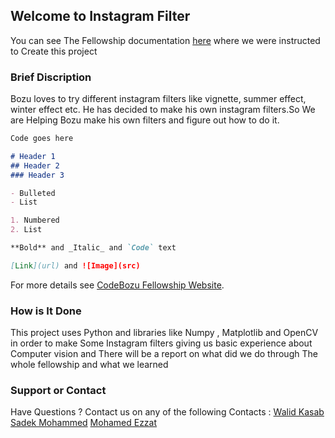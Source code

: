 ## Welcome to Instagram Filter 

You can see The Fellowship documentation [here](https://docs.google.com/document/d/1u7dbGvRBuHQQl6wf6vBMfVGC0akBb6-2UrkatDCbTk0/edit) where we were instructed to Create this project 

### Brief Discription

Bozu loves to try different instagram filters like vignette, summer effect, winter effect etc.
He has decided to make his own instagram filters.So We are Helping Bozu make his own filters and figure out how to do it.

```markdown
Code goes here

# Header 1
## Header 2
### Header 3

- Bulleted
- List

1. Numbered
2. List

**Bold** and _Italic_ and `Code` text

[Link](url) and ![Image](src)
```

For more details see [CodeBozu Fellowship Website](http://www.codebozu.com/).

### How is It Done

This project uses Python and libraries like Numpy , Matplotlib and OpenCV in order to make Some Instagram filters giving us basic experience about Computer vision and There will be a report on what did we do through The whole fellowship and what we learned  

### Support or Contact

Have Questions ? Contact us on any of the following Contacts :
[Walid Kasab](waledkasa@gmail.com)
[Sadek Mohammed](sadek.hmask@gmail.com)
[Mohamed Ezzat](mohamed2005.ezzat@gmail.com)
